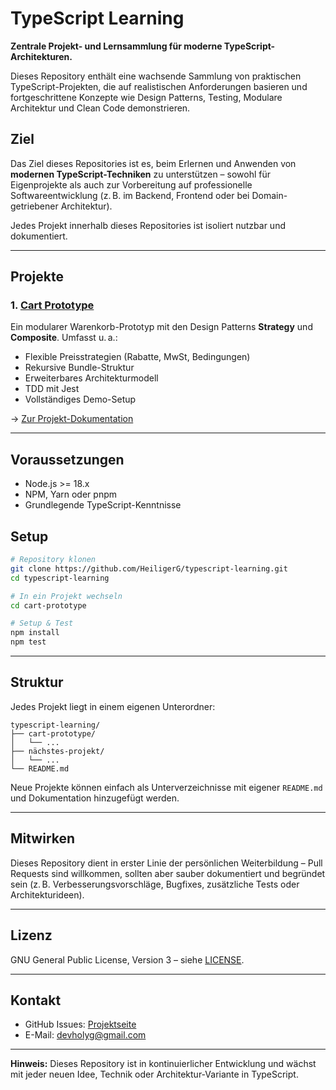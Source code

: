 # TypeScript Learning

**Zentrale Projekt- und Lernsammlung für moderne TypeScript-Architekturen.**

Dieses Repository enthält eine wachsende Sammlung von praktischen TypeScript-Projekten, die auf realistischen Anforderungen basieren und fortgeschrittene Konzepte wie Design Patterns, Testing, Modulare Architektur und Clean Code demonstrieren.

## Ziel

Das Ziel dieses Repositories ist es, beim Erlernen und Anwenden von **modernen TypeScript-Techniken** zu unterstützen – sowohl für Eigenprojekte als auch zur Vorbereitung auf professionelle Softwareentwicklung (z. B. im Backend, Frontend oder bei Domain-getriebener Architektur).

Jedes Projekt innerhalb dieses Repositories ist isoliert nutzbar und dokumentiert.

---

## Projekte

### 1. [Cart Prototype](./cart-prototype)

Ein modularer Warenkorb-Prototyp mit den Design Patterns **Strategy** und **Composite**. Umfasst u. a.:

* Flexible Preisstrategien (Rabatte, MwSt, Bedingungen)
* Rekursive Bundle-Struktur
* Erweiterbares Architekturmodell
* TDD mit Jest
* Vollständiges Demo-Setup

→ [Zur Projekt-Dokumentation](./cart-prototype/README.md)

---

## Voraussetzungen

* Node.js >= 18.x
* NPM, Yarn oder pnpm
* Grundlegende TypeScript-Kenntnisse

## Setup

```bash
# Repository klonen
git clone https://github.com/HeiligerG/typescript-learning.git
cd typescript-learning

# In ein Projekt wechseln
cd cart-prototype

# Setup & Test
npm install
npm test
```

---

## Struktur

Jedes Projekt liegt in einem eigenen Unterordner:

```
typescript-learning/
├── cart-prototype/
│   └── ...
├── nächstes-projekt/
│   └── ...
└── README.md
```

Neue Projekte können einfach als Unterverzeichnisse mit eigener `README.md` und Dokumentation hinzugefügt werden.

---

## Mitwirken

Dieses Repository dient in erster Linie der persönlichen Weiterbildung – Pull Requests sind willkommen, sollten aber sauber dokumentiert und begründet sein (z. B. Verbesserungsvorschläge, Bugfixes, zusätzliche Tests oder Architekturideen).

---

## Lizenz

GNU General Public License, Version 3 – siehe [LICENSE](./LICENSE).

---

## Kontakt

* GitHub Issues: [Projektseite](https://github.com/HeiligerG/cart-prototype/issues)
* E-Mail: [devholyg@gmail.com](mailto:devholyg@gmail.com)

---

**Hinweis:** Dieses Repository ist in kontinuierlicher Entwicklung und wächst mit jeder neuen Idee, Technik oder Architektur-Variante in TypeScript.